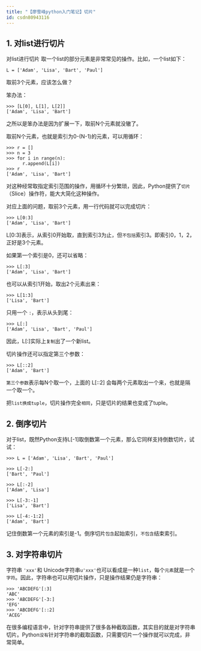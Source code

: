 ```yaml
---
title: "【廖雪峰python入门笔记】切片"
id: csdn80943116
---
```


## 1\. 对list进行切片

对list进行切片
取一个list的部分元素是非常常见的操作。比如，一个list如下：

```
L = ['Adam', 'Lisa', 'Bart', 'Paul']
```

取前3个元素，应该怎么做？

笨办法：

```
>>> [L[0], L[1], L[2]]
['Adam', 'Lisa', 'Bart']
```

之所以是笨办法是因为扩展一下，取前N个元素就没辙了。

取前N个元素，也就是索引为0-(N-1)的元素，可以用循环：

```
>>> r = []
>>> n = 3
>>> for i in range(n):       
      r.append(L[i]) 
>>> r
['Adam', 'Lisa', 'Bart']
```

对这种经常取指定索引范围的操作，用循环十分繁琐，因此，Python提供了`切片`（Slice）操作符，能大大简化这种操作。

对应上面的问题，取前3个元素，用一行代码就可以完成切片：

```
>>> L[0:3]
['Adam', 'Lisa', 'Bart']
```

L[0:3]表示，从索引0开始取，直到索引3为止，但`不包括`索引3。即索引0，1，2，正好是3个元素。

如果第一个索引是0，还可以省略：

```
>>> L[:3]
['Adam', 'Lisa', 'Bart']
```

也可以从索引1开始，取出2个元素出来：

```
>>> L[1:3]
['Lisa', 'Bart']
```

只用一个 `:`，表示从头到尾：

```
>>> L[:]
['Adam', 'Lisa', 'Bart', 'Paul']
```

因此，L[:]实际上`复制`出了一个新list。

切片操作还可以指定第三个参数：

```
>>> L[::2]
['Adam', 'Bart']
```

`第三个参数`表示每N个取一个，上面的 L[::2] 会每两个元素取出一个来，也就是隔一个取一个。

把`list换成tuple`，切片操作完全`相同`，只是切片的结果也变成了tuple。

## 2\. 倒序切片

对于list，既然Python支持L[-1]取倒数第一个元素，那么它同样支持倒数切片，试试：

```
>>> L = ['Adam', 'Lisa', 'Bart', 'Paul']

>>> L[-2:]
['Bart', 'Paul']

>>> L[:-2]
['Adam', 'Lisa']

>>> L[-3:-1]
['Lisa', 'Bart']

>>> L[-4:-1:2]
['Adam', 'Bart']
```

记住倒数第一个元素的索引是-1。倒序切片`包含`起始索引，`不包含`结束索引。

## 3\. 对字符串切片

字符串 `'xxx'`和 Unicode字符串`u'xxx'`也可以看成是一种`list`，每个`元素`就是一个`字符`。因此，字符串也可以用切片操作，只是操作结果仍是字符串：

```
>>> 'ABCDEFG'[:3]
'ABC'
>>> 'ABCDEFG'[-3:]
'EFG'
>>> 'ABCDEFG'[::2]
'ACEG'
```

在很多编程语言中，针对字符串提供了很多各种截取函数，其实目的就是对字符串切片。Python`没有`针对字符串的截取函数，只需要切片一个操作就可以完成，非常简单。